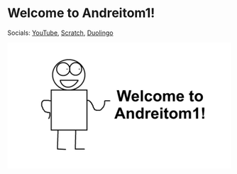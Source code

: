 # Welcome to Andreitom1!
Socials: [YouTube](https://www.youtube.com/channel/UCxIfytRQpVAF4BzsJEWASfA), [Scratch](https://scratch.mit.edu/users/TomTomProd/), [Duolingo](https://www.duolingo.com/profile/Andreitom3)

![welcome image](welcome.png)
